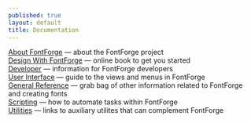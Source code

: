 ```yaml
---
published: true
layout: default
title: Documentation
---
```


[About FontForge](../about/) &mdash; about the FontForge project  
[Design With FontForge](http://designwithfontforge.com) &mdash; online book to get you started  
[Developer](developers) &mdash; information for FontForge developers  
[User Interface](interface) &mdash; guide to the views and menus in FontForge  
[General Reference](reference) &mdash; grab bag of other information related to FontForge and creating fonts  
[Scripting](scripting) &mdash; how to automate tasks within FontForge  
[Utilities](utilities) &mdash; links to auxiliary utilites that can complement FontForge  
